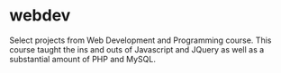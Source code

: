# webdev
Select projects from Web Development and Programming course. This course taught the ins and outs of Javascript and JQuery as well as a substantial amount of PHP and MySQL.
